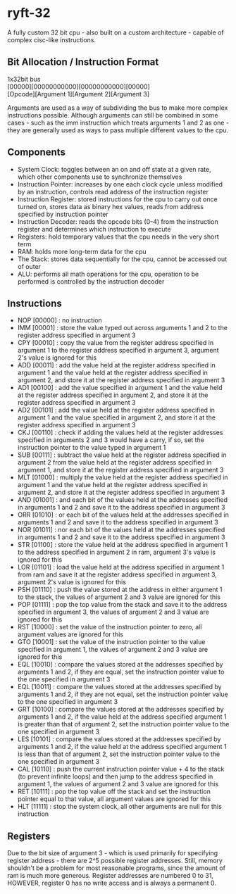 # ryft-32   
A fully custom 32 bit cpu - also built on a custom architecture - capable of complex cisc-like instructions.        

## Bit Allocation / Instruction Format   
   
1x32bit bus   
[00000][00000000000][00000000000][00000]    
[Opcode][Argument 1][Argument 2][Argument 3]     

Arguments are used as a way of subdividing the bus to make more complex instructions possible. Although arguments can still be combined in some cases - such as the imm instruction which treats arguments 1 and 2 as one - they are generally used as ways to pass multiple different values to the cpu.
       
## Components     

- System Clock: toggles between an on and off state at a given rate, which other components use to synchronize themselves    
- Instruction Pointer: increases by one each clock cycle unless modified by an instruction, controls read address of the instruction register   
- Instruction Register: stored instructions for the cpu to carry out once turned on, stores data as binary hex values, reads from address specified by instruction pointer    
- Instruction Decoder: reads the opcode bits (0-4) from the instruction register and determines which instruction to execute    
- Registers: hold temporary values that the cpu needs in the very short term      
- RAM: holds more long-term data for the cpu      
- The Stack: stores data sequentially for the cpu, cannot be accessed out of outer           
- ALU: performs all math operations for the cpu, operation to be performed is controlled by the instruction decoder     

## Instructions    

- NOP [00000] : no instruction    
- IMM [00001] : store the value typed out across arguments 1 and 2 to the register address specified in argument 3     
- CPY [00010] : copy the value from the register address specified in argument 1 to the register address specified in argument 3, argument 2's value is ignored for this    
- ADD [00011] : add the value held at the register address specified in argument 1 and the value held at the register address specified in argument 2, and store it at the register address specified in argument 3    
- AD1 [00100] : add the value specified in argument 1 and the value held at the register address specified in argument 2, and store it at the register address specified in argument 3    
- AD2 [00101] : add the value held at the register address specified in argument 1 and the value specified in argument 2, and store it at the register address specified in argument 3    
- CKJ [00110] : check if adding the values held at the register addresses specified in arguments 2 and 3 would have a carry, if so, set the instruction pointer to the value typed in argument 1        
- SUB [00111] : subtract the value held at the register address specified in argument 2 from the value held at the register address specified in argument 1, and store it at the register address specified in argument 3    
- MLT [01000] : multiply the value held at the register address specified in argument 1 and the value held at the register address specified in argument 2, and store it at the register address specified in argument 3     
- AND [01001] : and each bit of the values held at the addresses specified in arguments 1 and 2 and save it to the address specified in argument 3   
- ORR [01010] : or each bit of the values held at the addresses specified in arguments 1 and 2 and save it to the address specified in argument 3   
- NOR [01011] : nor each bit of the values held at the addresses specified in arguments 1 and 2 and save it to the address specified in argument 3   
- STR [01100] : store the value held at the address specified in argument 1 to the address specified in argument 2 in ram, argument 3's value is ignored for this   
- LOR [01101] : load the value held at the address specified in argument 1 from ram and save it at the register address specified in argument 3, argument 2's value is ignored for this  
- PSH [01110] : push the value stored at the address in either argument 1 to the stack, the values of argument 2 and 3 value are ignored for this    
- POP [01111] : pop the top value from the stack and save it to the address specified in argument 3, the values of argument 2 and 3 value are ignored for this   
- RST [10000] : set the value of the instruction pointer to zero, all argument values are ignored for this      
- GTO [10001] : set the value of the instruction pointer to the value specified in argument 1, the values of argument 2 and 3 value are ignored for this      
- EQL [10010] : compare the values stored at the addresses specified by arguments 1 and 2, if they are equal, set the instruction pointer value to the one specified in argument 3     
- EQL [10011] : compare the values stored at the addresses specified by arguments 1 and 2, if they are not equal, set the instruction pointer value to the one specified in argument 3     
- GRT [10100] : compare the values stored at the addresses specified by arguments 1 and 2, if the value held at the address specified argument 1 is greater than that of argument 2, set the instruction pointer value to the one specified in argument 3  
- LES [10101] : compare the values stored at the addresses specified by arguments 1 and 2, if the value held at the address specified argument 1 is less than that of argument 2, set the instruction pointer value to the one specified in argument 3    
- CAL [10110] : push the current instruction pointer value + 4 to the stack (to prevent infinite loops) and then jump to the address specified in argument 1, the values of argument 2 and 3 value are ignored for this     
- RET [10111] : pop the top value off the stack and set the instruction pointer equal to that value, all argument values are ignored for this   
- HLT [11111] : stop the system clock, all other arguments are null for this instruction

## Registers

Due to the bit size of argument 3 - which is used primarily for specifying register address - there are 2^5 possible register addresses. Still, memory shouldn't be a problem for most reasonable programs, since the amount of ram is much more generous. Register addresses are numbered 0 to 31, HOWEVER, register 0 has no write access and is always a permanent 0.
